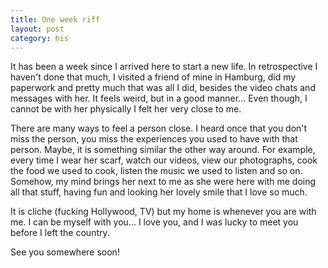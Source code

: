 ```yaml
---
title: One week riff 
layout: post
category: his
---
```


It has been a week since I arrived here to start a new life. In retrospective I haven't done that much, I visited a friend of mine in Hamburg, did my paperwork and pretty much that was all I did, besides the video chats and messages with her. 
It feels weird, but in a good manner... Even though, I cannot be with her physically I felt her very close to me.  

There are many ways to feel a person close. I heard once that you don't miss the person, you miss the experiences you used to have with that person. Maybe, it is something similar the other way around. For example, every time I wear her scarf, watch our videos, view our photographs, cook the food we used to cook, listen the music we used to listen and so on. Somehow, my mind brings her next to me as she were here with me doing all that stuff, having fun and looking her lovely smile that I love so much. 

It is cliche (fucking Hollywood, TV) but my home is whenever you are with me. I can be myself with you... I love you, and I was lucky to meet you before I left the country.

See you somewhere soon!
